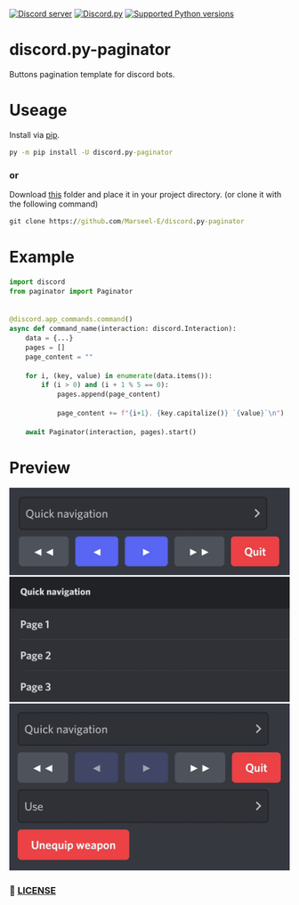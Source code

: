 [![Discord server](https://discord.com/api/guilds/843994109366501376/embed.png)](https://discord.gg/DFDUpXJNdc)
[![Discord.py](https://img.shields.io/badge/Discord.py-2.0-blue)](https://github.com/Rapptz/discord.py)
[![Supported Python versions](https://img.shields.io/pypi/pyversions/discord.py.svg)](https://pypi.python.org/pypi/discord.py)

# discord.py-paginator
Buttons pagination template for discord bots.

# Useage
Install via [pip](https://pypi.org/project/discord.py-paginator/0.0.1/).
```cmd
py -m pip install -U discord.py-paginator
```
### or
Download [this](paginator) folder and place it in your project directory. (or clone it with the following command)
```cmd
git clone https://github.com/Marseel-E/discord.py-paginator
```

# Example
```py
import discord
from paginator import Paginator


@discord.app_commands.command()
async def command_name(interaction: discord.Interaction):
    data = {...}
    pages = []
    page_content = ""

    for i, (key, value) in enumerate(data.items()):
        if (i > 0) and (i + 1 % 5 == 0):
            pages.append(page_content)

            page_content += f"{i+1}. {key.capitalize()} `{value}`\n")

    await Paginator(interaction, pages).start()
```

# Preview
![layout-preview](images/layout.jpg)
![quick-navigation-preview](images/quick-navigation.jpg)
![custom-children-preview](images/custom_children.jpg)

### :scroll: [LICENSE](LICENSE)
